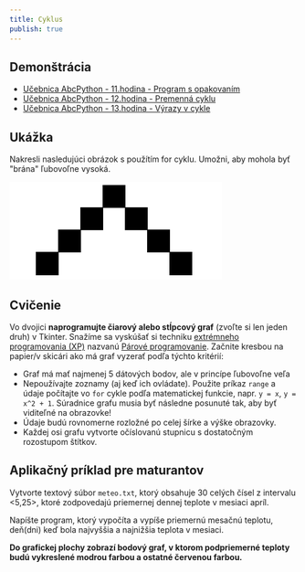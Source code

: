 ```yaml
---
title: Cyklus
publish: true
---
```



## Demonštrácia

- [Učebnica AbcPython - 11.hodina - Program s opakovaním](https://abcpython.input.sk/p11.html)
- [Učebnica AbcPython - 12.hodina - Premenná cyklu](https://abcpython.input.sk/p12.html)
- [Učebnica AbcPython - 13.hodina - Výrazy v cykle](https://abcpython.input.sk/p13.html)

## Ukážka

Nakresli nasledujúci obrázok s použítím for cyklu. Umožni, aby mohola byť "brána" ľubovoľne vysoká.

![Brána](assets/triangle-gate.png)

## Cvičenie 

Vo dvojici **naprogramujte čiarový alebo stĺpcový graf** (zvoľte si len jeden druh) v Tkinter. Snažíme sa vyskúšať si techniku [extrémneho programovania (XP)](https://cs.wikipedia.org/wiki/Extr%C3%A9mn%C3%AD_programov%C3%A1n%C3%AD) nazvanú [Párové programovanie](https://www2.fiit.stuba.sk/~bielik/courses/msi-slov/kniha/2012/Resources/Essays/Essay_26.pdf). Začnite kresbou na papier/v skicári ako má graf vyzerať podľa týchto kritérií:

- Graf má mať najmenej 5 dátových bodov, ale v princípe ľubovoľne veľa
- Nepoužívajte zoznamy (aj keď ich ovládate). Použite príkaz `range` a údaje počítajte vo `for` cykle podľa matematickej funkcie, napr. `y = x`, `y = x^2 + 1`. Súradnice grafu musia byť následne posunuté tak, aby byť viditeľné na obrazovke!
- Údaje budú rovnomerne rozložné po celej šírke a výške obrazovky.
- Každej osi grafu vytvorte očíslovanú stupnicu s dostatočným rozostupom štítkov.

## Aplikačný príklad pre maturantov

Vytvorte textový súbor `meteo.txt`, ktorý obsahuje 30 celých čísel z intervalu <5,25>, ktoré zodpovedajú priemernej dennej teplote v mesiaci apríl.

Napíšte program, ktorý vypočíta a vypíše priemernú mesačnú teplotu, deň(dni) keď bola najvyššia a najnižšia teplota v mesiaci.

**Do grafickej plochy zobrazí bodový graf, v ktorom podpriemerné teploty budú vykreslené modrou farbou a ostatné červenou farbou.**




